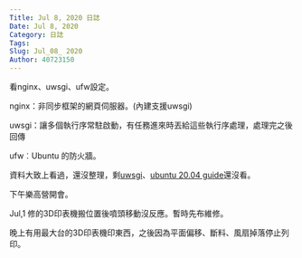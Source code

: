 ```yaml
---
Title: Jul 8, 2020 日誌
Date: Jul 8, 2020
Category: 日誌
Tags: 
Slug: Jul_08_ 2020
Author: 40723150
---
```

看nginx、uwsgi、ufw設定。
<!-- PELICAN_END_SUMMARY -->

nginx：非同步框架的網頁伺服器。(內建支援uwsgi)

uwsgi：讓多個執行序常駐啟動，有任務進來時丟給這些執行序處理，處理完之後回傳

ufw︰Ubuntu 的防火牆。

資料大致上看過，還沒整理，剩[uwsgi]、[ubuntu 20.04 guide]還沒看。

下午樂高營開會。

Jul,1 修的3D印表機搬位置後噴頭移動沒反應。暫時先布維修。

晚上有用最大台的3D印表機印東西，之後因為平面偏移、斷料、風扇掉落停止列印。


[uwsgi]: https://uwsgi-docs.readthedocs.io/en/latest/

[ubuntu 20.04 guide]: https://linuxconfig.org/ubuntu-20-04-guide

